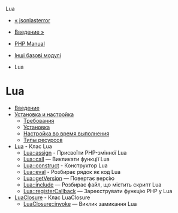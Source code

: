 Lua

-   [« jsonlasterror](function.json-last-error.html)
    
-   [Введение »](intro.lua.html)
    
-   [PHP Manual](index.html)
    
-   [Інші базові модулі](refs.basic.other.html)
    
-   Lua
    

# Lua

-   [Введение](intro.lua.html)
-   [Установка и настройка](lua.setup.html)
    -   [Требования](lua.requirements.html)
    -   [Установка](lua.installation.html)
    -   [Настройка во время выполнения](lua.configuration.html)
    -   [Типы ресурсов](lua.resources.html)
-   [Lua](class.lua.html) - Клас Lua
    -   [Lua::assign](lua.assign.html) - Присвоїти PHP-змінної Lua
    -   [Lua::call](lua.call.html) — Викликати функції Lua
    -   [Lua::construct](lua.construct.html) - Конструктор Lua
    -   [Lua::eval](lua.eval.html) - Розбирає рядок як код Lua
    -   [Lua::getVersion](lua.getversion.html) — Повертає версію
    -   [Lua::include](lua.include.html) — Розбирає файл, що містить скрипт Lua
    -   [Lua::registerCallback](lua.registercallback.html) — Зареєструвати функцію PHP у Lua
-   [LuaClosure](class.luaclosure.html) - Клас LuaClosure
    -   [LuaClosure::invoke](luaclosure.invoke.html) — Виклик замикання Lua
